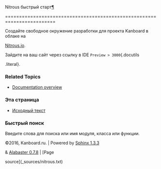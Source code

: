 Nitrous быстрый старт[¶](#nitrous-quickstart "Ссылка на этот заголовок")

========================================================================



Создайте свободное окружение разработки для проекта Kanboard в облаке на

[Nitrous.io](https://www.nitrous.io).



Зайдите на ваш сайт через ссылку в IDE `Preview > 3000`{.docutils

.literal}.



### Related Topics



-   [Documentation overview](index.markdown)



### Эта страница



-   [Исходный текст](_sources/nitrous.txt)



### Быстрый поиск



Введите слова для поиска или имя модуля, класса или функции.



©2016, Kanboard.ru. | Powered by [Sphinx 1.3.3](http://sphinx-doc.org/)

& [Alabaster 0.7.8](https://github.com/bitprophet/alabaster) | [Page

source](_sources/nitrous.txt)

